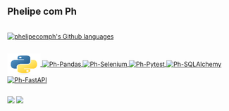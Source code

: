 ## Phelipe com Ph
<br/>
<div style="display: inline_block">
  <a href='https://phelipecomph.github.io/'>
  <!--
    <img height="180em" align="center" alt="phelipecomph's Github Stats" src=https://github-readme-stats.vercel.app/api?username=phelipecomph&show_icons=true&theme=dracula>
    -->
  <img height="180em" align="center" alt="phelipecomph's Github languages" src="https://github-readme-stats.vercel.app/api/top-langs/?username=phelipecomph&layout=compact&theme=dracula"/>
</div>
 
  ##
<div>
  <img align="center" alt="Ph-Python" height="50" width="75" src="https://raw.githubusercontent.com/devicons/devicon/master/icons/python/python-original.svg" />
  <img align="center" alt="Ph-Pandas" height="50" width="75" src="https://cdn.jsdelivr.net/gh/devicons/devicon/icons/pandas/pandas-original-wordmark.svg" />
  <img align="center" alt="Ph-Selenium" height="50" width="75" src="https://cdn.jsdelivr.net/gh/devicons/devicon/icons/selenium/selenium-original.svg" />
  <img align="center" alt="Ph-Pytest" height="50" width="75" src="https://cdn.jsdelivr.net/gh/devicons/devicon/icons/pytest/pytest-original-wordmark.svg" />
  <img align="center" alt="Ph-SQLAlchemy" height="50" width="75" src="https://cdn.jsdelivr.net/gh/devicons/devicon/icons/sqlalchemy/sqlalchemy-original.svg" />
  <img align="center" alt="Ph-FastAPI" height="50" width="125" src="https://fastapi.tiangolo.com/img/logo-margin/logo-teal.png" />
  
          
          
          
</div>
  
  ##
  
<div>
  <a href = "mailto:phelipecomph42@gmail.com"><img src="https://img.shields.io/badge/-Gmail-%23333?style=for-the-badge&logo=gmail&logoColor=white" target="_blank"></a>
  <a href="https://www.linkedin.com/in/phelipecomph/" target="_blank"><img src="https://img.shields.io/badge/-LinkedIn-%230077B5?style=for-the-badge&logo=linkedin&logoColor=white" target="_blank"></a>
</div>
<!--
**phelipecomph/phelipecomph** is a ✨ _special_ ✨ repository because its `README.md` (this file) appears on your GitHub profile.

Here are some ideas to get you started:

- 🔭 I’m currently working on ...
- 🌱 I’m currently learning ...
- 👯 I’m looking to collaborate on ...
- 🤔 I’m looking for help with ...
- 💬 Ask me about ...
- 📫 How to reach me: ...
- 😄 Pronouns: ...
- ⚡ Fun fact: ...
-->
